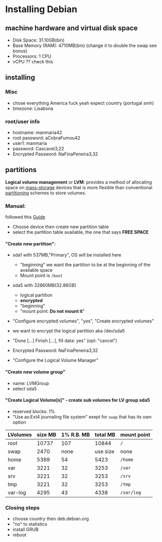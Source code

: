 # Installing Debian

## machine hardware and virtual disk space

- Disk Space: 31.10GB(bin)
- Base Memory (RAM): 4710MB(bin) (change it to double the swap see bonus)
- Processors: 1 CPU
- vCPU ?? check this

## installing

### Misc

- chose everything America fuck yeah expect country (portugal smh)
- timezone: Lisabona

### root/user info

- hostname: manmaria42
- root password: aCobraFumou42
- user1: manmaria
- password: Cascavel3,22
- Encrypted Password: NaFinaPeneira3,32

## partitions

**Logical volume management** or **LVM**:
provides a method of allocating space on [mass-storage](https://en.wikipedia.org/wiki/Mass_storage) devices that is more flexible than conventional 
[partitioning](https://en.wikipedia.org/wiki/Partition_(computing)) 
schemes to store volumes.

### Manual:

followed this [Guide](https://noreply.gitbook.io/born2beroot/installing-debian/bonus-partition-disks)

- Choose device then create new partition table
- select the partition table available, the one that says **FREE SPACE**

#### "Create new partition":

- sda1 with 537MB,"Primary", OS will be installed here
    - "beginning" we want the partition to be at the beginning of the available space
    - Mount point is `/boot`

- sda5 with 32860MB(32.86GB)
    - logical partition
    - **encrypted**
    - "beginning"
    - "mount point: **Do not mount it**"

- "Configure encrypted volumes", "yes", "Create encrypted volumes"
- we want to encrypt the logical partition aka /dev/sda5
- "Done [...] Finish [...], fill data: yes" (opt: "cancel")
- Encrypted Password: NaFinaPeneira3,32
- "Configure the Logical Volume Manager"

#### "Create new volume group"

- name: LVMGroup
- select sda5

#### "Create Logical Volume[s]" - create sub volumes for LV group sda5

- reserved blocks: 1%
- "Use as:Ext4 journaling file system" exept for `swap` that has its own option

| LVolumes  | size MB | 1% R.B. MB | total MB | mount point |
|-----------|---------|------------|----------|-------------|
| root      |  10737  |    107     |  10844   | `/`         |
| swap      |  2470   |    none    | use size | none        |
| home      |  5369   |    54      |  5423    | `/home`     |
| var       |  3221   |    32      |  3253    | `/var`      |
| srv       |  3221   |    32      |  3253    | `/srv`      |
| tmp       |  3221   |    32      |  3253    | `/tmp`      |
| var-log   |  4295   |    43      |  4338    | `/var/log`  |

### Closing steps

- choose country then deb.debian.org
- "no" to statistics
- install GRUB
- reboot
